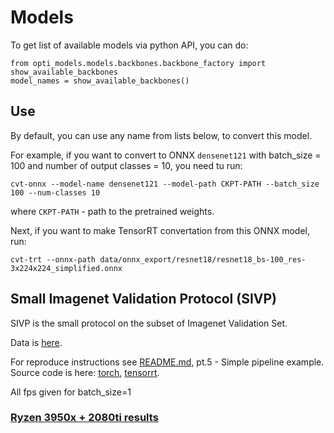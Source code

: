 # Models
To get list of available models via python API, you can do:
```
from opti_models.models.backbones.backbone_factory import show_available_backbones
model_names = show_available_backbones()
```
## Use
By default, you can use any name from lists below, to convert this model.

For example, if you want to convert to ONNX `densenet121` with batch_size = 100 and
number of output classes = 10, you need tu run:
```
cvt-onnx --model-name densenet121 --model-path CKPT-PATH --batch_size 100 --num-classes 10
```
where `CKPT-PATH` - path to the pretrained weights.

Next, if you want to make TensorRT convertation from this ONNX model, run:
```
cvt-trt --onnx-path data/onnx_export/resnet18/resnet18_bs-100_res-3x224x224_simplified.onnx
```

## Small Imagenet Validation Protocol (SIVP)
SIVP is the small protocol on the subset of Imagenet Validation Set.

Data is [here](https://drive.google.com/file/d/1Yi_SZ400LKMXeA08BvDip4qBJonaThae/view?usp=sharing). <br>

For reproduce instructions see [README.md](README.md), pt.5 - Simple pipeline example.<br>
Source code is here: [torch](opti_models/benchmarks/imagenet_torch_benchmark.py), [tensorrt](opti_models/benchmarks/imagenet_tensorrt_benchmark.py).

All fps given for batch_size=1<br>

### [Ryzen 3950x + 2080ti results](stats/r3050x_2080ti_bs1.csv)
